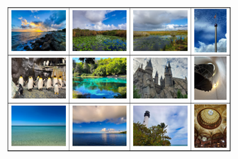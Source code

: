 <table align=center border="1">

<tr>

<td width="250"> <img src="../pics/fl_101.jpg" width="240" border=0 alt=""></img> </td>
<td width="250"> <img src="../pics/fl_102.jpg" width="240" border=0 alt=""></img> </td>
<td width="250"> <img src="../pics/fl_103.jpg" width="240" border=0 alt=""></img> </td>
<td width="150"> <img src="../pics/fl_104.jpg" width="240" border=0 alt=""></img> </td>

</tr>

<tr>

<td width="250"> <img src="../pics/fl_201.JPG" width="240" border=0 alt=""></img> </td>
<td width="250"> <img src="../pics/fl_202.JPG" width="240" border=0 alt=""></img> </td>
<td width="250"> <img src="../pics/fl_203.JPG" width="240" border=0 alt=""></img> </td>
<td width="150"> <img src="../pics/fl_204.JPG" width="240" border=0 alt=""></img> </td>

</tr>

<tr>

<td width="250"> <img src="../pics/fl_301.jpg" width="240" border=0 alt=""></img> </td>
<td width="250"> <img src="../pics/fl_302.jpg" width="240" border=0 alt=""></img> </td>
<td width="250"> <img src="../pics/fl_303.jpg" width="240" border=0 alt=""></img> </td>
<td width="150"> <img src="../pics/fl_304.JPG" width="240" border=0 alt=""></img> </td>

</tr>

</table>